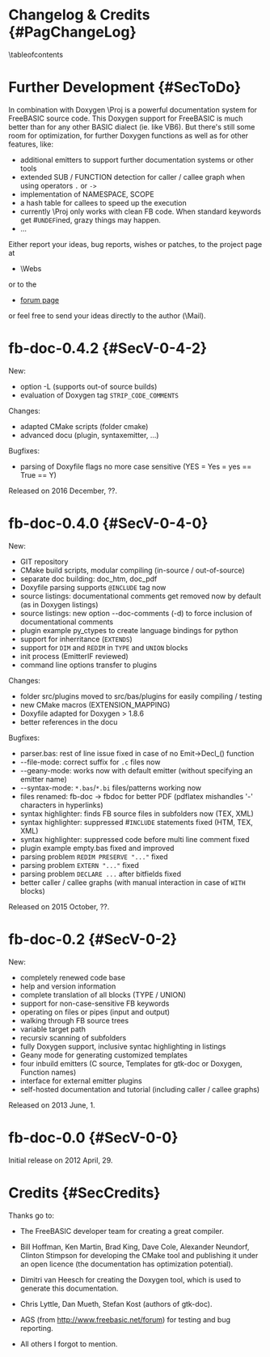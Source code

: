 Changelog & Credits {#PagChangeLog}
===================
\tableofcontents


# Further Development  {#SecToDo}

In combination with Doxygen \Proj is a powerful documentation system
for FreeBASIC source code. This Doxygen support for FreeBASIC is much
better than for any other BASIC dialect (ie. like VB6). But there's
still some room for optimization, for further Doxygen functions as well
as for other features, like:

- additional emitters to support further documentation systems or other tools
- extended SUB / FUNCTION detection for caller / callee graph when using operators `.` or `->`
- implementation of NAMESPACE, SCOPE
- a hash table for callees to speed up the execution
- currently \Proj only works with clean FB code. When standard keywords get #`UNDEF`ined, grazy things may happen.
- ...

Either report your ideas, bug reports, wishes or patches, to the
project page at

- \Webs

or to the

- [forum page](http://www.freebasic.net/forum/viewtopic.php?f=8&t=19810)

or feel free to send your ideas directly to the author (\Mail).


# fb-doc-0.4.2 {#SecV-0-4-2}

New:

- option -L (supports out-of source builds)
- evaluation of Doxygen tag `STRIP_CODE_COMMENTS`

Changes:

- adapted CMake scripts (folder cmake)
- advanced docu (plugin, syntaxemitter, ...)

Bugfixes:

- parsing of Doxyfile flags no more case sensitive (YES = Yes = yes == True == Y)

Released on 2016 December, ??.


# fb-doc-0.4.0 {#SecV-0-4-0}

New:

- GIT repository
- CMake build scripts, modular compiling (in-source / out-of-source)
- separate doc building: doc_htm, doc_pdf
- Doxyfile parsing supports `@INCLUDE` tag now
- source listings: documentational comments get removed now by default (as in Doxygen listings)
- source listings: new option --doc-comments (-d) to force inclusion of documentational comments
- plugin example py_ctypes to create language bindings for python
- support for inherritance (`EXTENDS`)
- support for `DIM` and `REDIM` in `TYPE` and `UNION` blocks
- init process (EmitterIF reviewed)
- command line options transfer to plugins

Changes:

- folder src/plugins moved to src/bas/plugins for easily compiling / testing
- new CMake macros (EXTENSION_MAPPING)
- Doxyfile adapted for Doxygen > 1.8.6
- better references in the docu

Bugfixes:

- parser.bas: rest of line issue fixed in case of no Emit->Decl_() function
- --file-mode: correct suffix for `.c` files now
- --geany-mode: works now with default emitter (without specifying an emitter name)
- --syntax-mode: `*.bas`/`*.bi` files/patterns working now
- files renamed: fb-doc -> fbdoc for better PDF (pdflatex mishandles '-' characters in hyperlinks)
- syntax highlighter: finds FB source files in subfolders now (TEX, XML)
- syntax highlighter: suppressed #`INCLUDE` statements fixed (HTM, TEX, XML)
- syntax highlighter: suppressed code before multi line comment fixed
- plugin example empty.bas fixed and improved
- parsing problem `REDIM PRESERVE "..."` fixed
- parsing problem `EXTERN "..."` fixed
- parsing problem `DECLARE ...` after bitfields fixed
- better caller / callee graphs (with manual interaction in case of `WITH` blocks)

Released on 2015 October, ??.


# fb-doc-0.2 {#SecV-0-2}

New:

- completely renewed code base
- help and version information
- complete translation of all blocks (TYPE / UNION)
- support for non-case-sensitive FB keywords
- operating on files or pipes (input and output)
- walking through FB source trees
- variable target path
- recursiv scanning of subfolders
- fully Doxygen support, inclusive syntac highlighting in listings
- Geany mode for generating customized templates
- four inbuild emitters (C source, Templates for gtk-doc or Doxygen, Function names)
- interface for external emitter plugins
- self-hosted documentation and tutorial (including caller / callee graphs)

Released on 2013 June, 1.


# fb-doc-0.0 {#SecV-0-0}

Initial release on 2012 April, 29.



# Credits {#SecCredits}

Thanks go to:

- The FreeBASIC developer team for creating a great compiler.

- Bill Hoffman, Ken Martin, Brad King, Dave Cole, Alexander Neundorf,
  Clinton Stimpson for developing the CMake tool and publishing it
  under an open licence (the documentation has optimization
  potential).

- Dimitri van Heesch for creating the Doxygen tool, which is used to
  generate this documentation.

- Chris Lyttle, Dan Mueth, Stefan Kost (authors of gtk-doc).

- AGS (from http://www.freebasic.net/forum) for testing and bug reporting.

- All others I forgot to mention.

